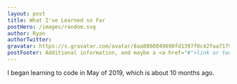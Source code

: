 ```yaml
---
layout: post
title: What I've Learned so Far
postHero: /images/random.svg
author: Ryan
authorTwitter: 
gravatar: https://s.gravatar.com/avatar/8aa8860849690fd1397f0c42faa71795?s=80
postFooter: Additional information, and maybe a <a href="#">link or two</a>
---
```


I began learning to code in May of 2019, which is about 10 months ago.